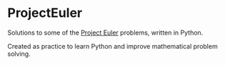 # ProjectEuler

Solutions to some of the [Project Euler](https://projecteuler.net/) problems, written in Python.

Created as practice to learn Python and improve mathematical problem solving.
